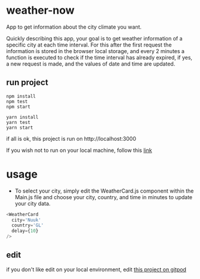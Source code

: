
# weather-now
App to get information about the city climate you want.

Quickly describing this app, your goal is to get weather information of a specific city at each time interval. For this after the first request the information is stored in the browser local storage, and every 2 minutes a function is executed to check if the time interval has already expired, if yes, a new request is made, and the values of date and time are updated.

## run project
```
npm install
npm test
npm start
```

```
yarn install
yarn test
yarn start
```

if all is ok, this project is run on http://localhost:3000

If you wish not to run on your local machine, follow this [link](https://juliocesarceron.github.io/weather-now/)


# usage
- To select your city, simply edit the WeatherCard.js component within the Main.js file and choose your city, country, and time in minutes to update your city data. 
```javascript
<WeatherCard
  city='Nuuk'
  country='GL'
  delay={10}
/>
```  

## edit

if you don't like edit on your local environment, edit [this project on gitpod](https://gitpod.io/#https://github.com/JulioCesarCeron/weather-now)